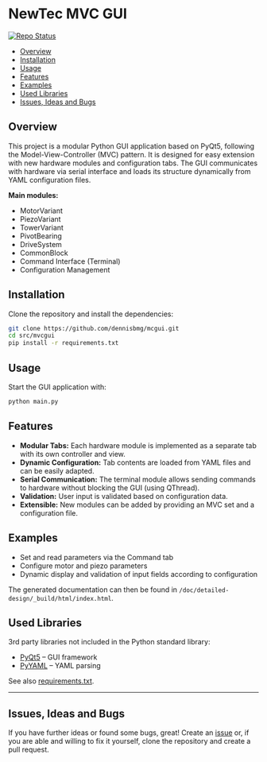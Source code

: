 # NewTec MVC GUI

[![Repo Status](https://www.repostatus.org/badges/latest/wip.svg)](https://www.repostatus.org/#wip)

- [Overview](#overview)
- [Installation](#installation)
- [Usage](#usage)
- [Features](#features)
- [Examples](#examples)
- [Used Libraries](#used-libraries)
- [Issues, Ideas and Bugs](#issues-ideas-and-bugs)

## Overview

This project is a modular Python GUI application based on PyQt5, following the Model-View-Controller (MVC) pattern. It is designed for easy extension with new hardware modules and configuration tabs. The GUI communicates with hardware via serial interface and loads its structure dynamically from YAML configuration files.

**Main modules:**
- MotorVariant
- PiezoVariant
- TowerVariant
- PivotBearing
- DriveSystem
- CommonBlock
- Command Interface (Terminal)
- Configuration Management

## Installation

Clone the repository and install the dependencies:

```bash
git clone https://github.com/dennisbmg/mcgui.git
cd src/mvcgui
pip install -r requirements.txt
```

## Usage

Start the GUI application with:

```bash
python main.py
```

## Features

- **Modular Tabs:** Each hardware module is implemented as a separate tab with its own controller and view.
- **Dynamic Configuration:** Tab contents are loaded from YAML files and can be easily adapted.
- **Serial Communication:** The terminal module allows sending commands to hardware without blocking the GUI (using QThread).
- **Validation:** User input is validated based on configuration data.
- **Extensible:** New modules can be added by providing an MVC set and a configuration file.

## Examples

- Set and read parameters via the Command tab
- Configure motor and piezo parameters
- Dynamic display and validation of input fields according to configuration

The generated documentation can then be found in `/doc/detailed-design/_build/html/index.html`.

## Used Libraries

3rd party libraries not included in the Python standard library:

- [PyQt5](https://riverbankcomputing.com/software/pyqt/intro) – GUI framework
- [PyYAML](https://pyyaml.org/) – YAML parsing

See also [requirements.txt](requirements.txt).

---

## Issues, Ideas and Bugs

If you have further ideas or found some bugs, great! Create an [issue](https://github.com/dennisbmg/mcgui/issues) or, if you are able and willing to fix it yourself, clone the repository and create a pull request.
